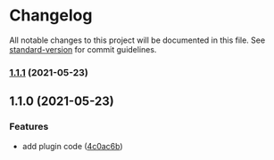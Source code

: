 # Changelog

All notable changes to this project will be documented in this file. See [standard-version](https://github.com/conventional-changelog/standard-version) for commit guidelines.

### [1.1.1](https://github.com/wearelucid/nuxt-seomatic/compare/v1.1.0...v1.1.1) (2021-05-23)

## 1.1.0 (2021-05-23)


### Features

* add plugin code ([4c0ac6b](https://github.com/wearelucid/nuxt-seomatic/commit/4c0ac6b135a05e11db648e1e6065777deb3bd93a))
